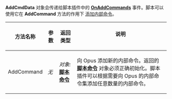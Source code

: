 **AddCmdData** 对象会传递给脚本插件中的 **[OnAddCommands](../scripting_events/onaddcommands.zh.md)** 事件。脚本可以使用它在 **AddCommand** 方法的作用下 [添加内部命令](/Manual/scripting/example_scripts/adding_a_new_internal_command.zh.md)。

<table>
<thead><tr><th>
方法名称</th><th>

**参数**</th><th>
返回类型</th><th>
说明
</th></tr></thead><tbody><tr><td>
AddCommand</td><td>

*无*</td><td>

*对象:***[脚本命令](scriptcommand.zh.md)**</td><td>

向 Opus 添加新的内部命令。返回的 **[脚本命令](scriptcommand.zh.md)** 对象必须正确初始化。脚本插件可以根据需要向 Opus 的内部命令集添加任意数量的内部命令。
</td></tr></tbody>
</table>